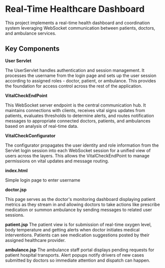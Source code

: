 # Real-Time Healthcare Dashboard

This project implements a real-time health dashboard and coordination system leveraging WebSocket communication between patients, doctors, and ambulance services.

## Key Components
**User Servlet**

The UserServlet handles authentication and session management. It processes the username from the login page and sets up the user session according to assigned roles - doctor, patient, or ambulance. This provides the foundation for access control across the rest of the application.

**VitalCheckEndPoint**

This WebSocket server endpoint is the central communication hub. It maintains connections with clients, receives vital signs updates from patients, evaluates thresholds to determine alerts, and routes notification messages to appropriate connected doctors, patients, and ambulances based on analysis of real-time data.

**VitalCheckConfigurator**

The configurator propagates the user identity and role information from the Servlet login session into each WebSocket session for a unified view of users across the layers. This allows the VitalCheckEndPoint to manage permissions on vital updates and message routing.

**index.html**

Simple login page to enter username

**doctor.jsp**

This page serves as the doctor's monitoring dashboard displaying patient metrics as they stream in and allowing doctors to take actions like prescribe medication or summon ambulance by sending messages to related user sessions.

**patient.jsp**
The patient view is for submission of real-time oxygen level, body temperature and getting alerts when doctor initiates medical interventions. Patients can see medication suggestions posted by their assigned healthcare provider.

**ambulance.jsp**
The ambulance staff portal displays pending requests for patient hospital transports. Alert popups notify drivers of new cases submitted by doctors so immediate attention and dispatch can happen.
